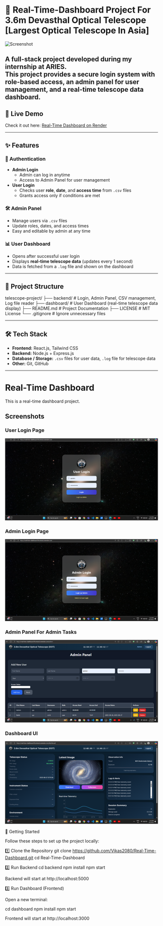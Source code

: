 # 🔭 Real-Time-Dashboard Project For 3.6m Devasthal Optical Telescope [Largest Optical Telescope In Asia] 

<img src="https://www.aries.res.in/dot/DOT_logo3_crop.png" alt="Screenshot" width="100"/>


A full-stack project developed during my internship at **ARIES**.  
This project provides a secure **login system** with role-based access, an **admin panel** for user management, and a **real-time telescope data dashboard**.
---

## 🚀 Live Demo
Check it out here: [Real-Time Dashboard on Render](https://real-time-dashboard-frontend.onrender.com)


---

## ✨ Features
### 🔐 Authentication
- **Admin Login**
  - Admin can log in anytime
  - Access to Admin Panel for user management
- **User Login**
  - Checks user **role**, **date**, and **access time** from `.csv` files
  - Grants access only if conditions are met

### 🛠️ Admin Panel
- Manage users via `.csv` files
- Update roles, dates, and access times
- Easy and editable by admin at any time

### 📊 User Dashboard
- Opens after successful user login
- Displays **real-time telescope data** (updates every 1 second)
- Data is fetched from a `.log` file and shown on the dashboard

---

## 📂 Project Structure
telescope-project/
├── backend/ # Login, Admin Panel, CSV management, Log file reader
├── dashboard/ # User Dashboard (real-time telescope data display)
├── README.md # Project Documentation
├── LICENSE # MIT License
└── .gitignore # Ignore unnecessary files


---

## 🛠️ Tech Stack
- **Frontend:** React.js, Tailwind CSS  
- **Backend:** Node.js + Express.js  
- **Database / Storage:** `.csv` files for user data, `.log` file for telescope data  
- **Other:** Git, GitHub  

---
# Real-Time Dashboard

This is a real-time dashboard project.

## Screenshots

### User Login Page
![User Login Screenshot](dashboard/assets/UserLogin.png)

### Admin Login Page
![Admin Login Page Screenshot](dashboard/assets/AdminLogin.png)

### Admin Panel For Admin Tasks
![Admin Panel](dashboard/assets/AdminPanel.png)

### Dashboard UI
![Dashboard UI Screenshot](dashboard/assets/Dashboard.png)




🚀 Getting Started

Follow these steps to set up the project locally:

1️⃣ Clone the Repository
git clone https://github.com/Vikas2080/Real-Time-Dashboard.git
cd Real-Time-Dashboard

2️⃣ Run Backend
cd backend
npm install
npm start


Backend will start at http://localhost:5000

3️⃣ Run Dashboard (Frontend)

Open a new terminal:

cd dashboard
npm install
npm start


Frontend will start at http://localhost:3000
